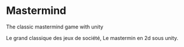 # Mastermind
 The classic mastermind game with unity

Le grand classique des jeux de société,
Le mastermin en 2d sous unity.
